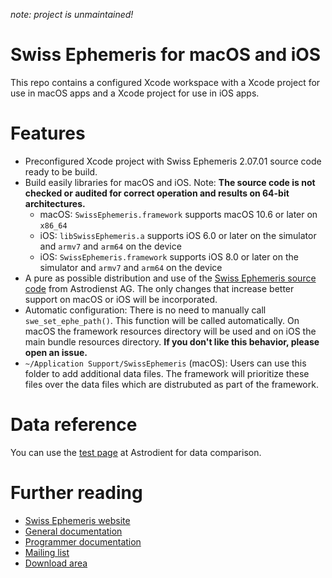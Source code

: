 _note: project is unmaintained!_

# Swiss Ephemeris for macOS and iOS
This repo contains a configured Xcode workspace with a Xcode project for use in macOS apps and a Xcode project for use in iOS apps.

# Features
* Preconfigured Xcode project with Swiss Ephemeris 2.07.01 source code ready to be build.
* Build easily libraries for macOS and iOS. Note: **The source code is not checked or audited for correct operation and results on 64-bit architectures.**
  * macOS: <code>SwissEphemeris.framework</code> supports macOS 10.6 or later on <code>x86_64</code>
  * iOS: <code>libSwissEphemeris.a</code> supports iOS 6.0 or later on the simulator and <code>armv7</code> and <code>arm64</code> on the device
  * iOS: <code>SwissEphemeris.framework</code> supports iOS 8.0 or later on the simulator and <code>armv7</code> and <code>arm64</code> on the device
* A pure as possible distribution and use of the [Swiss Ephemeris source code](http://www.astro.com/ftp/swisseph/src/) from Astrodienst AG. The only changes that increase better support on macOS or iOS will be incorporated.
* Automatic configuration: There is no need to manually call <code>swe_set_ephe_path()</code>. This function will be called automatically. On macOS the framework resources directory will be used and on iOS the main bundle resources directory. **If you don't like this behavior, please open an issue.**
* <code>~/Application Support/SwissEphemeris</code> (macOS): Users can use this folder to add additional data files. The framework will prioritize these files over the data files which are distrubuted as part of the framework.

# Data reference
You can use the [test page](http://www.astro.com/swisseph/swetest.htm) at Astrodient for data comparison.

# Further reading
* [Swiss Ephemeris website](http://www.astro.com/swisseph/)
* [General documentation](http://www.astro.com/swisseph/swisseph.htm)
* [Programmer documentation](http://www.astro.com/swisseph/swephprg.htm)
* [Mailing list](http://www.astro.com/swisseph/swephmlist_e.htm)
* [Download area](http://www.astro.com/ftp/swisseph/)
